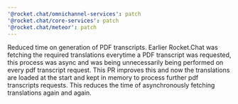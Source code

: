 ```yaml
---
'@rocket.chat/omnichannel-services': patch
'@rocket.chat/core-services': patch
'@rocket.chat/meteor': patch
---
```


Reduced time on generation of PDF transcripts. Earlier Rocket.Chat was fetching the required translations everytime a PDF transcript was requested, this process was async and was being unnecessarily being performed on every pdf transcript request. This PR improves this and now the translations are loaded at the start and kept in memory to process further pdf transcripts requests. This reduces the time of asynchronously fetching translations again and again.
